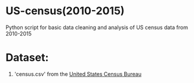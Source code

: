 # US-census(2010-2015)

Python script for basic data cleaning and analysis of US census data from 2010-2015

# Dataset:
1. 'census.csv' from the [United States Census Bureau](http://www.census.gov)
